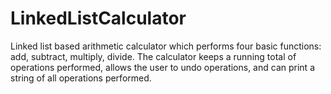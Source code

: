 # LinkedListCalculator
Linked list based arithmetic calculator which performs four basic functions: add, subtract, multiply, divide. The calculator keeps a running total of operations performed, allows the user to undo operations, and can print a string of all operations performed. 
